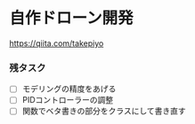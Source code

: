 # 自作ドローン開発

https://qiita.com/takepiyo



### 残タスク

- [ ] モデリングの精度をあげる
- [ ] PIDコントローラーの調整
- [ ] 関数でベタ書きの部分をクラスにして書き直す